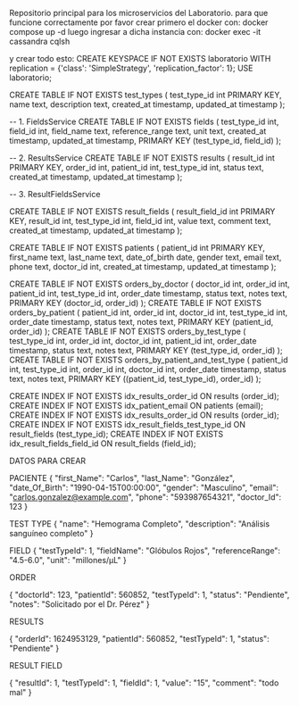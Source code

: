 ﻿Repositorio principal para los microservicios del Laboratorio.
para que funcione correctamente por favor crear primero el docker con:
docker compose up -d
luego ingresar a dicha instancia con:
docker exec -it cassandra cqlsh

y crear todo esto:
CREATE KEYSPACE IF NOT EXISTS laboratorio
WITH replication = {'class': 'SimpleStrategy', 'replication_factor': 1};
USE laboratorio;


CREATE TABLE IF NOT EXISTS test_types (
    test_type_id int PRIMARY KEY,
    name text,
    description text,
    created_at timestamp,
    updated_at timestamp
);


-- 1. FieldsService
CREATE TABLE IF NOT EXISTS fields (
    test_type_id int,
    field_id int,
    field_name text,
    reference_range text,
    unit text,
    created_at timestamp,
    updated_at timestamp,
    PRIMARY KEY (test_type_id, field_id)
);


-- 2. ResultsService
CREATE TABLE IF NOT EXISTS results (
    result_id int PRIMARY KEY,
    order_id int,
    patient_id int,
    test_type_id int,
    status text,
    created_at timestamp,
    updated_at timestamp
);

-- 3. ResultFieldsService

CREATE TABLE IF NOT EXISTS result_fields (
    result_field_id int PRIMARY KEY,
    result_id int,
    test_type_id int,
    field_id int,
    value text,
    comment text,
    created_at timestamp,
    updated_at timestamp
);


CREATE TABLE IF NOT EXISTS patients (
    patient_id int PRIMARY KEY,
    first_name text,
    last_name text,
    date_of_birth date,
    gender text,
    email text,
    phone text,
    doctor_id int,
    created_at timestamp,
    updated_at timestamp
);

CREATE TABLE IF NOT EXISTS orders_by_doctor (
    doctor_id int,
    order_id int,
    patient_id int,
    test_type_id int,
    order_date timestamp,
    status text,
    notes text,
    PRIMARY KEY (doctor_id, order_id)
);
CREATE TABLE IF NOT EXISTS orders_by_patient (
    patient_id int,
    order_id int,
    doctor_id int,
    test_type_id int,
    order_date timestamp,
    status text,
    notes text,
    PRIMARY KEY (patient_id, order_id)
);
CREATE TABLE IF NOT EXISTS orders_by_test_type (
    test_type_id int,
    order_id int,
    doctor_id int,
    patient_id int,
    order_date timestamp,
    status text,
    notes text,
    PRIMARY KEY (test_type_id, order_id)
);
CREATE TABLE IF NOT EXISTS orders_by_patient_and_test_type (
    patient_id int,
    test_type_id int,
    order_id int,
    doctor_id int,
    order_date timestamp,
    status text,
    notes text,
    PRIMARY KEY ((patient_id, test_type_id), order_id)
);



CREATE INDEX IF NOT EXISTS idx_results_order_id ON results (order_id);
CREATE INDEX IF NOT EXISTS idx_patient_email ON patients (email);
CREATE INDEX IF NOT EXISTS idx_results_order_id ON results (order_id);
CREATE INDEX IF NOT EXISTS idx_result_fields_test_type_id ON result_fields (test_type_id);
CREATE INDEX IF NOT EXISTS idx_result_fields_field_id ON result_fields (field_id);


DATOS PARA CREAR

PACIENTE
  {
    "first_Name": "Carlos",
    "last_Name": "González",
    "date_Of_Birth": "1990-04-15T00:00:00",
    "gender": "Masculino",
    "email": "carlos.gonzalez@example.com",
    "phone": "593987654321",
    "doctor_Id": 123
  }

TEST TYPE
  {
    "name": "Hemograma Completo",
    "description": "Análisis sanguíneo completo"
  }

FIELD
  {
    "testTypeId": 1,
    "fieldName": "Glóbulos Rojos",
    "referenceRange": "4.5-6.0",
    "unit": "millones/µL"
  }

ORDER

  {
    "doctorId": 123,
    "patientId": 560852,
    "testTypeId": 1,
    "status": "Pendiente",
    "notes": "Solicitado por el Dr. Pérez"
  }

RESULTS

  {
    "orderId": 1624953129,
    "patientId": 560852,
    "testTypeId": 1,
    "status": "Pendiente"
  }


RESULT FIELD

  {
    "resultId": 1,
    "testTypeId": 1,
    "fieldId": 1,
    "value": "15",
    "comment": "todo mal"
  }






